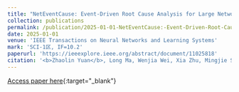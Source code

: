 ```yaml
---
title: "NetEventCause: Event-Driven Root Cause Analysis for Large Network System Without Topology"
collection: publications
permalink: /publication/2025-01-01-NetEventCause:-Event-Driven-Root-Cause-Analysis-for-Large-Network-System-Without-Topology
date: 2025-01-01
venue: 'IEEE Transactions on Neural Networks and Learning Systems'
mark: 'SCI-1区, IF=10.2'
paperurl: 'https://ieeexplore.ieee.org/abstract/document/11025818'
citation: '<b>Zhaolin Yuan</b>, Long Ma, Wenjia Wei, Xia Zhu, Mingjie Sun, Duxin Chen, Xiaojuan Ban, &quot;NetEventCause: Event-Driven Root Cause Analysis for Large Network System Without Topology.&quot; IEEE Transactions on Neural Networks and Learning Systems, 2025.'
---
```

[Access paper here](https://ieeexplore.ieee.org/abstract/document/11025818){:target="_blank"}
